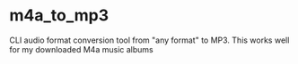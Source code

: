 # m4a_to_mp3
CLI audio format conversion tool from "any format" to MP3. This works well for my downloaded M4a music albums
